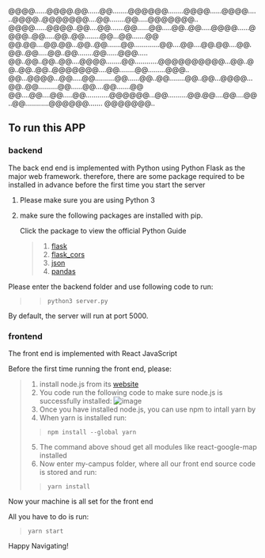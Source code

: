 @@@@......@@@@.@@......@@........@@@@@@........@@@@......@@@@......@@@@..@@@@@@@....@@........@@.....@@@@@@@..
@@@@......@@@@..@@....@@.......@@......@@.....@@..@@.....@@@@......@@@@..@@.....@@..@@........@@...@@.......@@
@@.@@....@@.@@...@@..@@.......@@.............@@....@@....@@.@@....@@.@@..@@.....@@..@@........@@......@@@.....
@@..@@..@@..@@....@@@@........@@............@@@@@@@@@@...@@..@@..@@..@@..@@@@@@@....@@........@@.........@@@.. 
@@...@@@@...@@.....@@..........@@......@@..@@........@@..@@...@@@@...@@..@@..........@@......@@....@@.......@@ 
@@....@@....@@.....@@............@@@@@@...@@..........@@.@@....@@....@@..@@............@@@@@@....... @@@@@@@..

## To run this APP
### backend
The back end end is implemented with Python using Python Flask as the major web framework.
therefore, there are some package required to be installed in advance before the first time you start the server

1. Please make sure you are using Python 3
  
2. make sure the following packages are installed with pip.
   
   Click the package to view the official Python Guide
   
   > 1) [flask](https://pypi.org/project/Flask/)
   > 2) [flask_cors](https://pypi.org/project/Flask-Cors/)
   > 3) [json](https://pypi.org/project/jsons/)
   > 4) [pandas](https://pandas.pydata.org/docs/getting_started/install.html)

Please enter the backend folder and use following code to run:

>>     python3 server.py

By default, the server will run at port 5000.
### frontend
The front end is implemented with React JavaScript

Before the first time running the front end, please:

>   1) install node.js from its [website](https://nodejs.org/en/)
>   2) You code run the following code to make sure node.js is successfully installed:
>      ![image](https://github.com/user-attachments/assets/72b2e3eb-3caa-4ded-afb5-e1310f502a67)
>   3) Once you have installed node.js, you can use npm to intall yarn by
>   4) When yarn is installed run:
>>     npm install --global yarn
>   5) The command above shoud get all modules like react-google-map installed
>   6) Now enter my-campus folder, where all our front end source code is stored and run:
>>     yarn install

Now your machine is all set for the front end

All you have to do is run:

>     yarn start

Happy Navigating!
